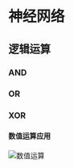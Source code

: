 # 神经网络

## 逻辑运算

### AND 

### OR

### XOR

#### 数值运算应用

![数值运算](https://note.youdao.com/yws/public/resource/8a6409db04cdd6aaddfc211c875a3830/xmlnote/EFF4E37C44F64939AD6A8E09B4522DC7/20838)